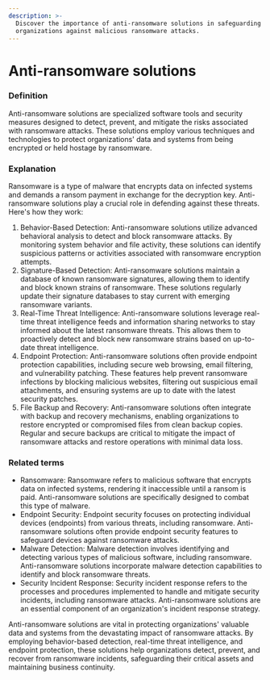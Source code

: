```yaml
---
description: >-
  Discover the importance of anti-ransomware solutions in safeguarding
  organizations against malicious ransomware attacks.
---
```


# Anti-ransomware solutions

### Definition

Anti-ransomware solutions are specialized software tools and security measures designed to detect, prevent, and mitigate the risks associated with ransomware attacks. These solutions employ various techniques and technologies to protect organizations' data and systems from being encrypted or held hostage by ransomware.

### Explanation

Ransomware is a type of malware that encrypts data on infected systems and demands a ransom payment in exchange for the decryption key. Anti-ransomware solutions play a crucial role in defending against these threats. Here's how they work:

1. Behavior-Based Detection: Anti-ransomware solutions utilize advanced behavioral analysis to detect and block ransomware attacks. By monitoring system behavior and file activity, these solutions can identify suspicious patterns or activities associated with ransomware encryption attempts.
2. Signature-Based Detection: Anti-ransomware solutions maintain a database of known ransomware signatures, allowing them to identify and block known strains of ransomware. These solutions regularly update their signature databases to stay current with emerging ransomware variants.
3. Real-Time Threat Intelligence: Anti-ransomware solutions leverage real-time threat intelligence feeds and information sharing networks to stay informed about the latest ransomware threats. This allows them to proactively detect and block new ransomware strains based on up-to-date threat intelligence.
4. Endpoint Protection: Anti-ransomware solutions often provide endpoint protection capabilities, including secure web browsing, email filtering, and vulnerability patching. These features help prevent ransomware infections by blocking malicious websites, filtering out suspicious email attachments, and ensuring systems are up to date with the latest security patches.
5. File Backup and Recovery: Anti-ransomware solutions often integrate with backup and recovery mechanisms, enabling organizations to restore encrypted or compromised files from clean backup copies. Regular and secure backups are critical to mitigate the impact of ransomware attacks and restore operations with minimal data loss.

### Related terms

* Ransomware: Ransomware refers to malicious software that encrypts data on infected systems, rendering it inaccessible until a ransom is paid. Anti-ransomware solutions are specifically designed to combat this type of malware.
* Endpoint Security: Endpoint security focuses on protecting individual devices (endpoints) from various threats, including ransomware. Anti-ransomware solutions often provide endpoint security features to safeguard devices against ransomware attacks.
* Malware Detection: Malware detection involves identifying and detecting various types of malicious software, including ransomware. Anti-ransomware solutions incorporate malware detection capabilities to identify and block ransomware threats.
* Security Incident Response: Security incident response refers to the processes and procedures implemented to handle and mitigate security incidents, including ransomware attacks. Anti-ransomware solutions are an essential component of an organization's incident response strategy.

Anti-ransomware solutions are vital in protecting organizations' valuable data and systems from the devastating impact of ransomware attacks. By employing behavior-based detection, real-time threat intelligence, and endpoint protection, these solutions help organizations detect, prevent, and recover from ransomware incidents, safeguarding their critical assets and maintaining business continuity.
